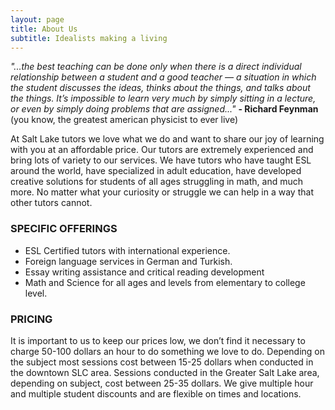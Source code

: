 ```yaml
---
layout: page
title: About Us
subtitle: Idealists making a living
---
```


*"...the best teaching can be done only when there is a direct individual relationship between a student and a good teacher — a situation in which the student discusses the ideas, thinks about the things, and talks about the things. It’s impossible to learn very much by simply sitting in a lecture, or even by simply doing problems that are assigned..."* **- Richard Feynman** (you know, the greatest american physicist to ever live)

At Salt Lake tutors we love what we do and want to share our joy of learning with you at an affordable price.  Our tutors are extremely experienced and bring lots of variety to our services.  We have tutors who have taught ESL around the world, have specialized in adult education, have developed creative solutions for students of all ages struggling in math, and much more. No matter what your curiosity or struggle we can help in a way that other tutors cannot.

### SPECIFIC OFFERINGS

- ESL Certified tutors with international experience.
- Foreign language services in German and Turkish.
- Essay writing assistance and critical reading development
- Math and Science for all ages and levels from elementary to college level.

### PRICING

It is important to us to keep our prices low, we don’t find it necessary to charge 50-100 dollars an hour to do something we love to do.  Depending on the subject most sessions cost between 15-25 dollars when conducted in the downtown SLC area.  Sessions conducted in the Greater Salt Lake area, depending on subject, cost between 25-35 dollars.  We give multiple hour and multiple student discounts and are flexible on times and locations.
